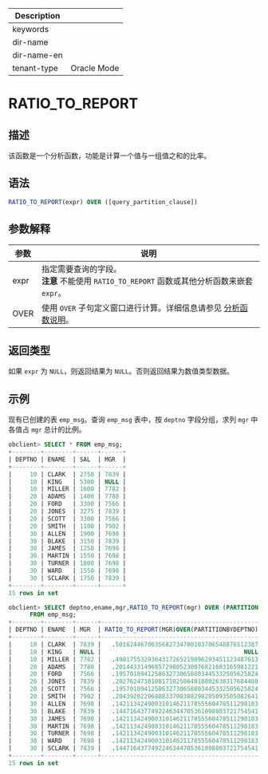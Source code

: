 | Description   |                 |
|---------------|-----------------|
| keywords      |                 |
| dir-name      |                 |
| dir-name-en   |                 |
| tenant-type   | Oracle Mode     |

# RATIO_TO_REPORT

## 描述

该函数是一个分析函数，功能是计算一个值与一组值之和的比率。

## 语法

```sql
RATIO_TO_REPORT(expr) OVER ([query_partition_clause])
```

## 参数解释

|  参数  |                                               说明                                               |
|------|------------------------------------------------------------------------------------------------|
| expr | 指定需要查询的字段。 <br>**注意**  不能使用 `RATIO_TO_REPORT` 函数或其他分析函数来嵌套 `expr`。 |
| OVER | 使用 `OVER` 子句定义窗口进行计算。详细信息请参见 [分析函数说明](../400.analysis-functions-of-oracle-mode/100.window-function-description-of-oracle-mode.md)。        |

## 返回类型

如果 `expr` 为 `NULL`，则返回结果为 `NULL`。否则返回结果为数值类型数据。

## 示例

现有已创建的表 `emp_msg`。查询 `emp_msg` 表中，按 `deptno` 字段分组，求列 `mgr` 中各值占 `mgr` 总计的比例。

```sql
obclient> SELECT * FROM emp_msg;
+--------+--------+------+------+
| DEPTNO | ENAME  | SAL  | MGR  |
+--------+--------+------+------+
|     10 | CLARK  | 2750 | 7839 |
|     10 | KING   | 5300 | NULL |
|     10 | MILLER | 1600 | 7782 |
|     20 | ADAMS  | 1400 | 7788 |
|     20 | FORD   | 3300 | 7566 |
|     20 | JONES  | 3275 | 7839 |
|     20 | SCOTT  | 3300 | 7566 |
|     20 | SMITH  | 1100 | 7902 |
|     30 | ALLEN  | 1900 | 7698 |
|     30 | BLAKE  | 3150 | 7839 |
|     30 | JAMES  | 1250 | 7698 |
|     30 | MARTIN | 1550 | 7698 |
|     30 | TURNER | 1800 | 7698 |
|     30 | WARD   | 1550 | 7698 |
|     30 | SCLARK | 1750 | 7839 |
+--------+--------+------+------+
15 rows in set

obclient> SELECT deptno,ename,mgr,RATIO_TO_REPORT(mgr) OVER (PARTITION BY deptno)
      FROM emp_msg;
+--------+--------+------+---------------------------------------------+
| DEPTNO | ENAME  | MGR  | RATIO_TO_REPORT(MGR)OVER(PARTITIONBYDEPTNO) |
+--------+--------+------+---------------------------------------------+
|     10 | CLARK  | 7839 |   .5018244670635682734780103706548876512387 |
|     10 | KING   | NULL |                                        NULL |
|     10 | MILLER | 7782 |   .4981755329364317265219896293451123487613 |
|     20 | ADAMS  | 7788 |   .2014433149685729805230076821603165981221 |
|     20 | FORD   | 7566 |   .1957010941258632730658803445332505625824 |
|     20 | JONES  | 7839 |   .2027624738108171025064018002638317684488 |
|     20 | SCOTT  | 7566 |   .1957010941258632730658803445332505625824 |
|     20 | SMITH  | 7902 |   .2043920229688833708388298285093505082641 |
|     30 | ALLEN  | 7698 |   .1421134249003101462117855560478511298183 |
|     30 | BLAKE  | 7839 |   .1447164377492246344705361098803721754541 |
|     30 | JAMES  | 7698 |   .1421134249003101462117855560478511298183 |
|     30 | MARTIN | 7698 |   .1421134249003101462117855560478511298183 |
|     30 | TURNER | 7698 |   .1421134249003101462117855560478511298183 |
|     30 | WARD   | 7698 |   .1421134249003101462117855560478511298183 |
|     30 | SCLARK | 7839 |   .1447164377492246344705361098803721754541 |
+--------+--------+------+---------------------------------------------+
15 rows in set
```
